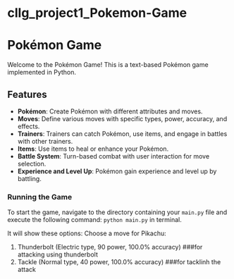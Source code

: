 # cllg_project1_Pokemon-Game

# Pokémon Game

Welcome to the Pokémon Game! This is a text-based Pokémon game implemented in Python.

## Features
- **Pokémon**: Create Pokémon with different attributes and moves.
- **Moves**: Define various moves with specific types, power, accuracy, and effects.
- **Trainers**: Trainers can catch Pokémon, use items, and engage in battles with other trainers.
- **Items**: Use items to heal or enhance your Pokémon.
- **Battle System**: Turn-based combat with user interaction for move selection.
- **Experience and Level Up**: Pokémon gain experience and level up by battling.

### Running the Game
To start the game, navigate to the directory containing your `main.py` file and execute the following command: `python main.py` in terminal.

It will show these options:
Choose a move for Pikachu:
1. Thunderbolt (Electric type, 90 power, 100.0% accuracy)
###for attacking using thunderbolt
2. Tackle (Normal type, 40 power, 100.0% accuracy)
###for tacklinh the attack 


